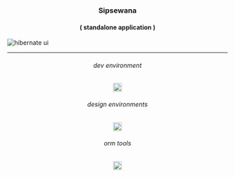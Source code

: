 <h3 align="center">
Sipsewana
</h3>

<h4 align="center">
( standalone application )
</h4>

![hibernate ui](https://user-images.githubusercontent.com/86073690/151021066-6b5e8b45-3cf6-4c23-a2df-35ddbb4c947b.jpg)

***

<h6 align="center">
dev environment
</h6>

<div align="center">
  <img height="20" src = "https://img.shields.io/badge/Intellij idea-white.svg?">
</div>

<h6 align="center">
design environments
</h6>

<div align="center">
  <img height="20" src = "https://img.shields.io/badge/Figma-white.svg?">
</div>

<h6 align="center">
orm tools
</h6>

<div align="center">
  <img height="20" src = "https://img.shields.io/badge/Hibernate-white.svg?">
</div>
